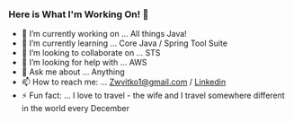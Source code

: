 ### Here is What I'm Working On! 👋


- 🔭 I’m currently working on ... All things Java!
- 🌱 I’m currently learning ... Core Java / Spring Tool Suite
- 👯 I’m looking to collaborate on ... STS
- 🤔 I’m looking for help with ... AWS
- 💬 Ask me about ... Anything
- 📫 How to reach me: ... Zwvitko1@gmail.com / [Linkedin](https://www.linkedin.com/in/zachery-vitko-438058139/)
- ⚡ Fun fact: ... I love to travel - the wife and I travel somewhere different in the world every December
